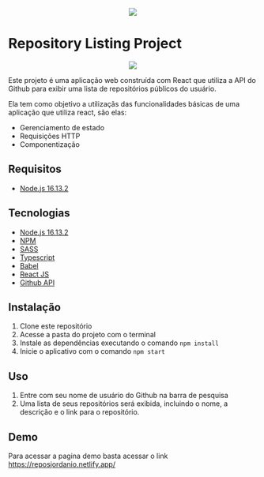 <p  align="center">
   <img  src="https://i.ibb.co/SPGby68/jordanio.png"  />
</p>
<h1>Repository Listing Project</h1>
<p  align="center">
    <a href="https://www.figma.com/file/QmuBAwGLyIH6JXIm2Ls0v5/Untitled?node-id=2%3A42&t=xxXDTS96Kn7sxe3L-1">
        <img  src="https://i.ibb.co/RvFK26K/preview.png"  />
    </a>
</p>
<p>Este projeto é uma aplicação web construída com React que utiliza a API do Github para exibir uma lista de repositórios públicos do usuário.</p>
<p>Ela tem como objetivo a utilizaçãs das funcionalidades básicas de uma aplicação que utiliza react, são elas:</p>
<ul>
    <li>Gerenciamento de estado</li>
    <li>Requisições HTTP</li>
    <li>Componentização</li>
</ul>

<h2>Requisitos</h2>
<ul>
   <li><a href="https://nodejs.org/de/blog/release/v16.13.2/">Node.js 16.13.2</a></li>
</ul>
<h2>Tecnologias</h2>
<ul>
   <li><a href="https://nodejs.org/de/blog/release/v16.13.2/">Node.js 16.13.2</a></li>
   <li><a href="https://www.npmjs.com/">NPM</a></li>
   <li><a href="https://sass-lang.com/">SASS</a></li>
   <li><a href="https://www.typescriptlang.org/">Typescript</a></li>
   <li><a href="https://babeljs.io/">Babel</a></li>
   <li><a href="https://pt-br.reactjs.org/">React JS</a></li>
   <li><a href="https://docs.github.com/pt/rest">Github API</a></li>
</ul>
<h2>Instalação</h2>
<ol>
   <li>Clone este repositório</li>
   <li>Acesse a pasta do projeto com o terminal</li>
   <li>Instale as dependências executando o comando <code>npm install</code></li>
   <li>Inicie o aplicativo com o comando <code>npm start</code></li>
</ol>
<h2>Uso</h2>
<ol>
   <li>Entre com seu nome de usuário do Github na barra de pesquisa</li>
   <li>Uma lista de seus repositórios será exibida, incluindo o nome, a descrição e o link para o repositório.</li>
</ol>
<h2>Demo</h2>
<p>Para acessar a pagina demo basta acessar o link <a href="https://reposjordanio.netlify.app/">https://reposjordanio.netlify.app/</a></p>
